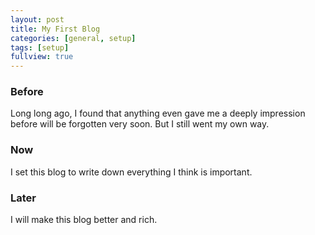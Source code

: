 ```yaml
---
layout: post
title: My First Blog
categories: [general, setup]
tags: [setup]
fullview: true
---
```


### Before

Long long ago, I found that anything even gave me a deeply impression before will be forgotten very soon. But I still went my own way.

### Now

I set this blog to write down everything I think is important.

### Later

I will make this blog better and rich.
